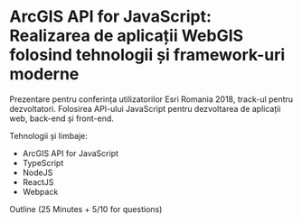 # ArcGIS API for JavaScript: Realizarea de aplicații WebGIS folosind tehnologii și framework-uri moderne

Prezentare pentru conferința utilizatorilor Esri Romania 2018, track-ul pentru dezvoltatori. 
Folosirea API-ului JavaScript pentru  dezvoltarea de aplicații web, back-end și front-end.

Tehnologii și limbaje:
- ArcGIS API for JavaScript
- TypeScript
- NodeJS
- ReactJS
- Webpack

Outline (25 Minutes + 5/10 for questions)